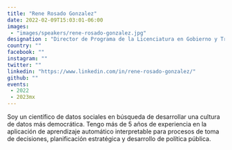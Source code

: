 ```yaml
---
title: "Rene Rosado Gonzalez"
date: 2022-02-09T15:03:01-06:00
images:
 - "images/speakers/rene-rosado-gonzalez.jpg"
designation : "Director de Programa de la Licenciatura en Gobierno y Transformación Pública at Tecnológico de Monterrey"
country: ""
facebook: ""
instagram: ""
twitter: ""
linkedin: "https://www.linkedin.com/in/rene-rosado-gonzalez/"
github: ""
events:
 - 2022
 - 2023mx
---
```


Soy un científico de datos sociales en búsqueda de desarrollar una cultura de datos más democrática. Tengo más de 5 años de experiencia en la aplicación de aprendizaje automático interpretable para procesos de toma de decisiones, planificación estratégica y desarrollo de política pública.